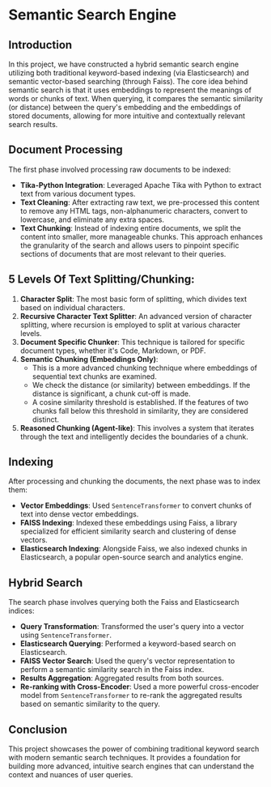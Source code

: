 # Semantic Search Engine

## Introduction
In this project, we have constructed a hybrid semantic search engine utilizing both traditional keyword-based indexing (via Elasticsearch) and semantic vector-based searching (through Faiss). The core idea behind semantic search is that it uses embeddings to represent the meanings of words or chunks of text. When querying, it compares the semantic similarity (or distance) between the query's embedding and the embeddings of stored documents, allowing for more intuitive and contextually relevant search results.

## Document Processing
The first phase involved processing raw documents to be indexed:
- **Tika-Python Integration**: Leveraged Apache Tika with Python to extract text from various document types.
- **Text Cleaning**: After extracting raw text, we pre-processed this content to remove any HTML tags, non-alphanumeric characters, convert to lowercase, and eliminate any extra spaces.
- **Text Chunking**: Instead of indexing entire documents, we split the content into smaller, more manageable chunks. This approach enhances the granularity of the search and allows users to pinpoint specific sections of documents that are most relevant to their queries.

## 5 Levels Of Text Splitting/Chunking:
1. **Character Split**: The most basic form of splitting, which divides text based on individual characters.
2. **Recursive Character Text Splitter**: An advanced version of character splitting, where recursion is employed to split at various character levels.
3. **Document Specific Chunker**: This technique is tailored for specific document types, whether it's Code, Markdown, or PDF.
4. **Semantic Chunking (Embeddings Only)**: 
    - This is a more advanced chunking technique where embeddings of sequential text chunks are examined.
    - We check the distance (or similarity) between embeddings. If the distance is significant, a chunk cut-off is made.
    - A cosine similarity threshold is established. If the features of two chunks fall below this threshold in similarity, they are considered distinct.
5. **Reasoned Chunking (Agent-like)**: This involves a system that iterates through the text and intelligently decides the boundaries of a chunk.

## Indexing
After processing and chunking the documents, the next phase was to index them:
- **Vector Embeddings**: Used `SentenceTransformer` to convert chunks of text into dense vector embeddings.
- **FAISS Indexing**: Indexed these embeddings using Faiss, a library specialized for efficient similarity search and clustering of dense vectors.
- **Elasticsearch Indexing**: Alongside Faiss, we also indexed chunks in Elasticsearch, a popular open-source search and analytics engine.

## Hybrid Search
The search phase involves querying both the Faiss and Elasticsearch indices:
- **Query Transformation**: Transformed the user's query into a vector using `SentenceTransformer`.
- **Elasticsearch Querying**: Performed a keyword-based search on Elasticsearch.
- **FAISS Vector Search**: Used the query's vector representation to perform a semantic similarity search in the Faiss index.
- **Results Aggregation**: Aggregated results from both sources.
- **Re-ranking with Cross-Encoder**: Used a more powerful cross-encoder model from `SentenceTransformer` to re-rank the aggregated results based on semantic similarity to the query.

## Conclusion
This project showcases the power of combining traditional keyword search with modern semantic search techniques. It provides a foundation for building more advanced, intuitive search engines that can understand the context and nuances of user queries.
